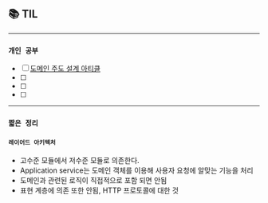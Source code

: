 
## 📚 TIL

---

### `개인 공부`
- [ ] [도메인 주도 설계 아티클](https://medium.com/myrealtrip-product/what-is-domain-driven-design-f6fd54051590)
- [ ]
- [ ]
- [ ]

---
### `짧은 정리`

#### `레이어드 아키텍처`
- 고수준 모듈에서 저수준 모듈로 의존한다.
- Application service는 도메인 객체를 이용해 사용자 요청에 알맞는 기능을 처리
- 도메인과 관련된 로직이 직접적으로 포함 되면 안됨
- 표현 계층에 의존 또한 안됨, HTTP 프로토콜에 대한 것

